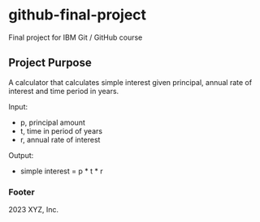 # github-final-project
Final project for IBM Git / GitHub course

## Project Purpose
A calculator that calculates simple interest given principal, annual rate of interest and time period in years.

Input:
  - p, principal amount
  - t, time in period of years
  - r, annual rate of interest

Output:
  - simple interest = p * t * r




### Footer
2023 XYZ, Inc.
